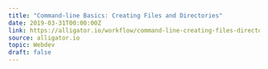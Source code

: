 ```yaml
---
title: "Command-line Basics: Creating Files and Directories"
date: 2019-03-31T00:00:00Z
link: https://alligator.io/workflow/command-line-creating-files-directories/
source: alligator.io
topic: Webdev
draft: false
---
```


